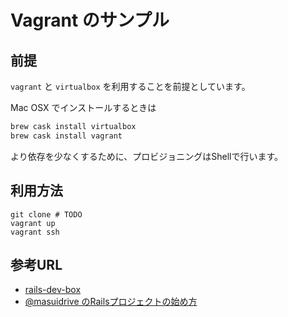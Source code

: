 # Vagrant のサンプル

## 前提

`vagrant` と `virtualbox` を利用することを前提としています。

Mac OSX でインストールするときは

```bash
brew cask install virtualbox
brew cask install vagrant
```

より依存を少なくするために、プロビジョニングはShellで行います。

## 利用方法

```
git clone # TODO
vagrant up
vagrant ssh
```

## 参考URL

- [rails-dev-box](https://github.com/rails/rails-dev-box)
- [@masuidrive のRailsプロジェクトの始め方](http://qiita.com/masuidrive/items/0e0e5294bc2dc81a52c2)
